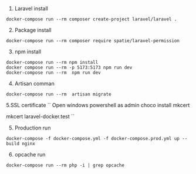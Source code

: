 1. Laravel install
```
docker-compose run --rm composer create-project laravel/laravel .
```
2. Package install
```
docker-compose run --rm composer require spatie/laravel-permission
```
3. npm install
```
docker-compose run --rm npm install
docker compose run --rm -p 5173:5173 npm run dev
docker-compose run --rm  npm run dev
```

4. Artisan comman
```
docker-compose run --rm  artisan migrate
```

5.SSL certificate
``
Open windows powershell as admin
choco install mkcert

mkcert laravel-docker.test
``

5. Production run
```
docker-compose -f docker-compose.yml -f docker-compose.prod.yml up --build nginx
```

6. opcache run
```
docker-compose run --rm php -i | grep opcache
```
